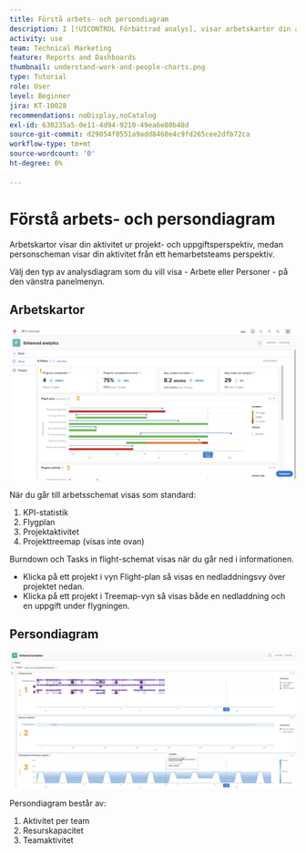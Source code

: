 ```yaml
---
title: Förstå arbets- och persondiagram
description: I [!UICONTROL Förbättrad analys], visar arbetskartor din aktivitet ur projekt- och uppgiftsperspektiv, medan personscheman visar din aktivitet från ett hemarbetsteams perspektiv.
activity: use
team: Technical Marketing
feature: Reports and Dashboards
thumbnail: understand-work-and-people-charts.png
type: Tutorial
role: User
level: Beginner
jira: KT-10028
recommendations: noDisplay,noCatalog
exl-id: 630235a5-0e11-4d94-9210-49ea6e80b48d
source-git-commit: d29054f0551a9add8460e4c9fd265cee2dfb72ca
workflow-type: tm+mt
source-wordcount: '0'
ht-degree: 0%

---
```


# Förstå arbets- och persondiagram

Arbetskartor visar din aktivitet ur projekt- och uppgiftsperspektiv, medan personscheman visar din aktivitet från ett hemarbetsteams perspektiv.

Välj den typ av analysdiagram som du vill visa - Arbete eller Personer - på den vänstra panelmenyn.

## Arbetskartor

![En bild på hur du hittar [!UICONTROL Analyser] i [!DNL Workfront Classic]](assets/section-1-1.png)

När du går till arbetsschemat visas som standard:

1. KPI-statistik
1. Flygplan
1. Projektaktivitet
1. Projekttreemap (visas inte ovan)

Burndown och Tasks in flight-schemat visas när du går ned i informationen.

* Klicka på ett projekt i vyn Flight-plan så visas en nedladdningsvy över projektet nedan.
* Klicka på ett projekt i Treemap-vyn så visas både en nedladdning och en uppgift under flygningen.

## Persondiagram

![En bild på hur du hittar [!UICONTROL Analyser] i [!DNL Workfront Classic]](assets/section-1-2.png)

Persondiagram består av:

1. Aktivitet per team
1. Resurskapacitet
1. Teamaktivitet
